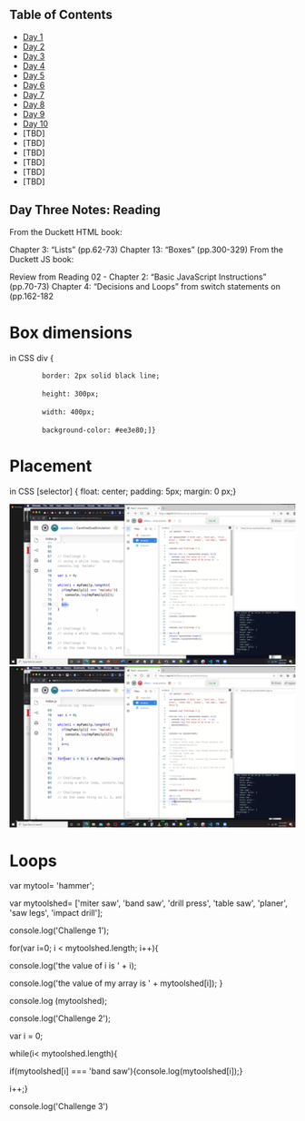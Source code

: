 

## Table of Contents

- [Day 1](class-01.md)
- [Day 2](class-02.md)
- [Day 3](class-03.md)
- [Day 4](class-04.md)
- [Day 5](class-05.md)
- [Day 6](class-06.md)
- [Day 7](class-07.md)
- [Day 8](class-08.md)
- [Day 9](class-09.md)
- [Day 10](class-10.md)
- [TBD]
- [TBD]
- [TBD]
- [TBD]
- [TBD]
- [TBD]

## Day Three Notes: Reading
From the Duckett HTML book:

Chapter 3: “Lists” (pp.62-73)
Chapter 13: “Boxes” (pp.300-329)
From the Duckett JS book:

Review from Reading 02 - Chapter 2: “Basic JavaScript Instructions” (pp.70-73)
Chapter 4: “Decisions and Loops” from switch statements on (pp.162-182

# Box dimensions

  in CSS div {

            border: 2px solid black line;

            height: 300px;

            width: 400px;

            background-color: #ee3e80;]}
        
# Placement

  in CSS [selector] {
                  float: center;
                  padding: 5px;
                  margin: 0 px;}

![screenshot of demo](images/Screenshot_(490).png)
![screenshot of demo](images/Screenshot_(491).png)

# Loops

var mytool= 'hammer';

var mytoolshed= ['miter saw', 'band saw', 'drill press', 'table saw', 'planer', 'saw legs', 'impact drill'];

console.log('Challenge 1');

for(var i=0; i < mytoolshed.length; i++){

  console.log('the value of i is ' + i);

  console.log('the value of my array is ' + mytoolshed[i]);
}

console.log (mytoolshed);

console.log('Challenge 2');

var i = 0;

while(i< mytoolshed.length){

  if(mytoolshed[i] === 'band saw'){console.log(mytoolshed[i]);}

  i++;}

console.log('Challenge 3')
